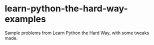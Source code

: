 learn-python-the-hard-way-examples
==================================

Sample problems from Learn Python the Hard Way, with some tweaks made. 

